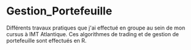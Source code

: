 # Gestion_Portefeuille

Différents travaux pratiques que j'ai effectué en groupe au sein de mon cursus à IMT Atlantique. Ces algorithmes de trading et de gestion de portefeuille sont effectués en R. 
